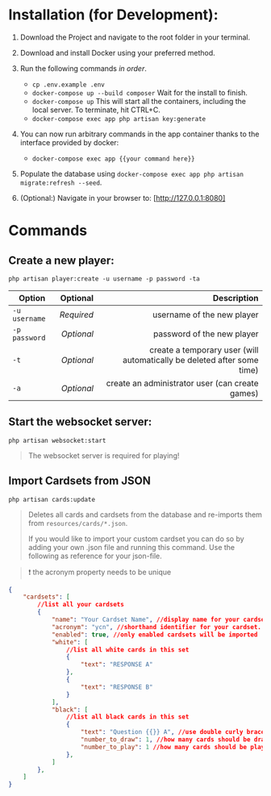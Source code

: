 # Installation (for Development):

1. Download the Project and navigate to the root folder in your terminal.
2. Download and install Docker using your preferred method.
3. Run the following commands _in order_.

    - `cp .env.example .env`
    - `docker-compose up --build composer` Wait for the install to finish.
    - `docker-compose up` This will start all the containers, including the local server. To terminate, hit CTRL+C.
    - `docker-compose exec app php artisan key:generate`

4. You can now run arbitrary commands in the app container thanks to the interface provided by docker:

    - `docker-compose exec app {{your command here}}`

5. Populate the database using `docker-compose exec app php artisan migrate:refresh --seed`.
6. (Optional:) Navigate in your browser to: [http://127.0.0.1:8080]

# Commands

## Create a new player:

`php artisan player:create -u username -p password -ta`

| Option        |   Optional |                                                             Description |
| ------------- | ---------: | ----------------------------------------------------------------------: |
| `-u username` | _Required_ |                                              username of the new player |
| `-p password` | _Optional_ |                                              password of the new player |
| `-t`          | _Optional_ | create a temporary user (will automatically be deleted after some time) |
| `-a`          | _Optional_ |                         create an administrator user (can create games) |

## Start the websocket server:

`php artisan websocket:start`

> The websocket server is required for playing!

## Import Cardsets from JSON

`php artisan cards:update`

> Deletes all cards and cardsets from the database and re-imports them from `resources/cards/*.json`.
> 
> If you would like to import your custom cardset you can do so by adding your own .json file and running this command. Use the following as reference for your json-file.

> :exclamation: the acronym property needs to be unique

```json
{
    "cardsets": [
        //list all your cardsets
        {
            "name": "Your Cardset Name", //display name for your cardset.
            "acronym": "ycn", //shorthand identifier for your cardset. Must be unique among all cardsets
            "enabled": true, //only enabled cardsets will be imported
            "white": [
                //list all white cards in this set
                {
                    "text": "RESPONSE A"
                },
                {
                    "text": "RESPONSE B"
                }
            ],
            "black": [
                //list all black cards in this set
                {
                    "text": "Question {{}} A", //use double curly braces as placeholder
                    "number_to_draw": 1, //how many cards should be drawn for this question?
                    "number_to_play": 1 //how many cards should be played for this question
                },
            ]
        },
    ]
}
```